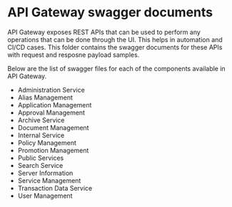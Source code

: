 # API Gateway swagger documents

API Gateway exposes REST APIs that can be used to perform any  operations that can be done through the UI.  This helps in automation  and CI/CD cases. This folder contains the swagger documents for these  APIs with request and resposne payload samples.

Below are the list of swagger files for each of the components available in API Gateway.

* Administration Service
* Alias Management
* Application Management
* Approval Management
* Archive Service
* Document Management
* Internal Service
* Policy Management
* Promotion Management
* Public Services
* Search Service
* Server Information
* Service Management
* Transaction Data Service
* User Management



